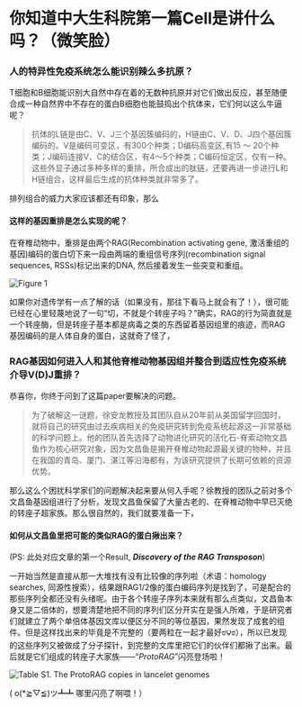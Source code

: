 # 你知道中大生科院第一篇Cell是讲什么吗？（微笑脸）

### 人的特异性免疫系统怎么能识别辣么多抗原？

T细胞和B细胞能识别大自然中存在着的无数种抗原并对它们做出反应，甚至随便合成一种自然界中不存在的蛋白B细胞也能鼓捣出个抗体来，它们何以这么牛逼呢？

> 抗体的L链是由C、V、J三个基因簇编码的，H链由C、V、D、J四个基因簇编码的。V是编码可变区，有300个种类；D编码高变区,有15 ～ 20个种类；J编码连接V、C的结合区，有4～5个种类；C编码恒定区，仅有一种。这些外显子通过多种多样的重排，所合成出的肽链，还要再进一步进行L和H链组合，这样最后生成的抗体种类就非常多了。

排列组合的威力大家应该都还有印象，那么

#### 这样的基因重排是怎么实现的呢？

在脊椎动物中，重排是由两个RAG(Recombination activating gene, 激活重组的基因)编码的蛋白切下来一段由两端的重组信号序列(recombination signal sequences, RSSs)标记出来的DNA, 然后接着发生一些突变和重组。

![Figure 1](http://www.cell.com/cms/attachment/2062202860/2063776859/gr1.jpg)

如果你对遗传学有一点了解的话（如果没有，那往下看马上就会有了！），很可能已经在心里轻蔑地说了一句“切，不就是个转座子吗？”确实，RAG的行为简直就是一个转座酶，但是转座子基本都是病毒之类的东西留着基因组里的痕迹，而RAG基因编码的是人体自身的蛋白，这就奇了怪了，

### RAG基因如何进入人和其他脊椎动物基因组并整合到适应性免疫系统介导V(D)J重排？

恭喜你，你终于问到了这篇paper要解决的问题。

> 为了破解这一谜题，徐安龙教授及其团队自从20年前从美国留学回国时，就将自己的研究由过去疾病相关的免疫研究转到免疫系统起源这一非常基础的科学问题上。他的团队首先选择了动物进化研究的活化石-脊索动物文昌鱼作为核心研究对象，因为文昌鱼是揭开脊椎动物起源最关键的物种，并且在我国的青岛、厦门、湛江等沿海都有，为该研究提供了长期可依赖的资源优势。

那么这么个困扰科学家们的问题解决起来要从何入手呢？徐教授的团队之前对多个文昌鱼基因组进行了分析，发现文昌鱼保留了大量古老的、在脊椎动物中早已灭绝的转座子超家族。那么很自然的，我们就要准备一下，

#### 如何从文昌鱼里把可能的类似RAG的蛋白揪出来？

(PS: 此处对应文章的第一个Result, ***Discovery of the RAG Transposon***)

一开始当然是直接从那一大堆找有没有比较像的序列啦（术语：homology searches, 同源性搜索），结果跟RAG1/2像的蛋白编码序列是找到了，可是配合的那些序列全都还没有头绪呢。由于各个转座子序列本来就有那么点类似，文昌鱼本身又是二倍体的，想要清楚地把不同的序列们区分开实在是强人所难，于是研究者们就建立了两个单倍体基因文库以便区分不同的等位基因，果然发现了成套的组件。但是这样找出来的毕竟是不完整的（要两粒在一起才最好ಠ౪ಠ），所以已发现的这些序列又被做成了分子探针，到完整的文库里把它们的伙伴们都揪了出来。最后就是它们组成的转座子大家族——“*ProtoRAG*”闪亮登场啦！

![Table S1. The ProtoRAG copies in lancelet genomes](http://upload-images.jianshu.io/upload_images/3072722-d2fc515e1002cb18.png?imageMogr2/auto-orient/strip%7CimageView2/2/w/1240)

( o(*≧▽≦)ツ┻┻ 哪里闪亮了啊喂！）